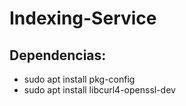 # Indexing-Service


## Dependencias:
- sudo apt install pkg-config
- sudo apt install libcurl4-openssl-dev


